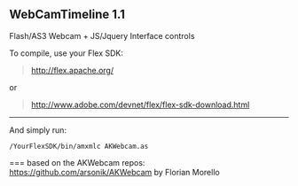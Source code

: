 ## WebCamTimeline 1.1

Flash/AS3 Webcam + JS/Jquery Interface controls

To compile, use your Flex SDK:

> <http://flex.apache.org/>

or

> <http://www.adobe.com/devnet/flex/flex-sdk-download.html>

---

And simply run:

    /YourFlexSDK/bin/amxmlc AKWebcam.as


	
===
based on the AKWebcam repos:
https://github.com/arsonik/AKWebcam
by Florian Morello